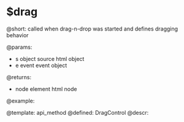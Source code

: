 $drag
=============


@short:
	called when drag-n-drop was started and defines dragging behavior

@params:
- s		object		source html object
- e		event		event object


@returns:
- node       element    	html node

@example:


@template:	api_method
@defined:	DragControl	
@descr:

